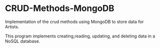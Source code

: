 # CRUD-Methods-MongoDB
Implementation of the crud methods using MongoDB to store data for Artists.

This program implements creating,reading, updating, and deleting data in a NoSQL database. 
